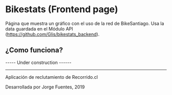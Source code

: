 # Bikestats (Frontend page)
 
Página que muestra un gráfico con el uso de la red de BikeSantiago.
Usa la data guardada en el Módulo API (https://github.com/Glis/bikestats_backend).

¿Como funciona?
---------

----- Under construction ------

-----------------------------

Aplicación de reclutamiento de Recorrido.cl

Desarrollada por Jorge Fuentes, 2019